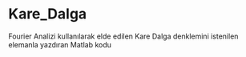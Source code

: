 # Kare_Dalga
Fourier Analizi kullanılarak elde edilen Kare Dalga denklemini istenilen elemanla yazdıran Matlab kodu
